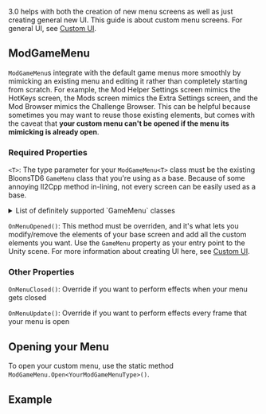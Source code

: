 3.0 helps with both the creation of new menu screens as well as just creating general new UI. This guide is about custom menu screens. For general UI, see [Custom UI](https://github.com/gurrenm3/BTD-Mod-Helper/wiki/%5B3.0%5D-Custom-UI%2C-Menus).

## ModGameMenu

`ModGameMenu`s integrate with the default game menus more smoothly by mimicking an existing menu and editing it rather than completely starting from scratch. For example, the Mod Helper Settings screen mimics the HotKeys screen, the Mods screen mimics the Extra Settings screen, and the Mod Browser mimics the Challenge Browser. This can be helpful because sometimes you may want to reuse those existing elements, but comes with the caveat that **your custom menu can't be opened if the menu its mimicking is already open**.

### Required Properties

`<T>`: The type parameter for your `ModGameMenu<T>` class must be the existing BloonsTD6 `GameMenu` class that you're using as a base. Because of some annoying Il2Cpp method in-lining, not every screen can be easily used as a base. 

<details>
<summary>List of definitely supported `GameMenu` classes</summary>

- `ExtraSettingsScreen`
- `SettingsScreen`
- `PowersSelectScreen`
- `HotkeysScreen`
- `JukeBoxScreen`
- `CollectionEventUI`
- `AchievementsScreen`
- `PlaySocialScreen`
- `GameEventsScreen`
- `HeroInGameScreen`
- `LevelUpScreen`
- `ContentBrowser`

</details>

`OnMenuOpened()`: This method must be overriden, and it's what lets you modify/remove the elements of your base screen and add all the custom elements you want. Use the `GameMenu` property as your entry point to the Unity scene. For more information about creating UI here, see [Custom UI](https://github.com/gurrenm3/BTD-Mod-Helper/wiki/%5B3.0%5D-Custom-UI%2C-Menus).

### Other Properties

`OnMenuClosed()`: Override if you want to perform effects when your menu gets closed

`OnMenuUpdate()`: Override if you want to perform effects every frame that your menu is open


## Opening your Menu

To open your custom menu, use the static method `ModGameMenu.Open<YourModGameMenuType>()`.

## Example